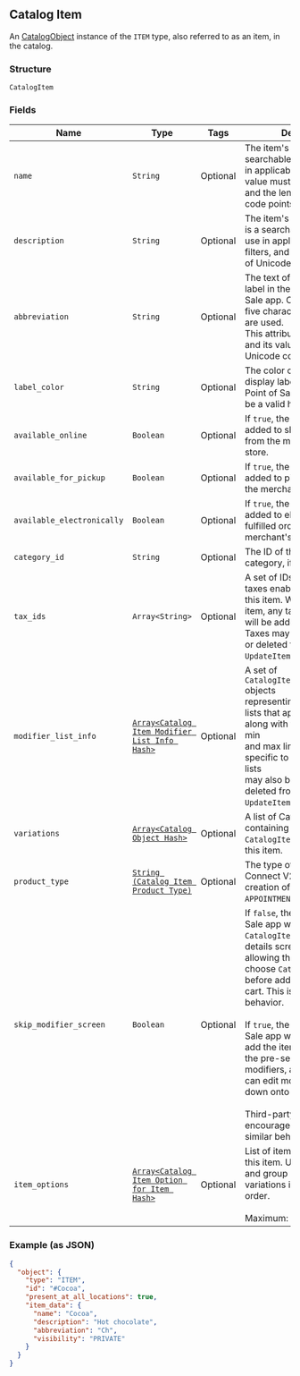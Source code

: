 ## Catalog Item

An [CatalogObject](#type-CatalogObject) instance of the `ITEM` type, also referred to as an item, in the catalog.

### Structure

`CatalogItem`

### Fields

| Name | Type | Tags | Description |
|  --- | --- | --- | --- |
| `name` | `String` | Optional | The item's name. This is a searchable attribute for use in applicable query filters, its value must not be empty, and the length is of Unicode code points. |
| `description` | `String` | Optional | The item's description. This is a searchable attribute for use in applicable query filters, and its value length is of Unicode code points. |
| `abbreviation` | `String` | Optional | The text of the item's display label in the Square Point of Sale app. Only up to the first five characters of the string are used.<br>This attribute is searchable, and its value length is of Unicode code points. |
| `label_color` | `String` | Optional | The color of the item's display label in the Square Point of Sale app. This must be a valid hex color code. |
| `available_online` | `Boolean` | Optional | If `true`, the item can be added to shipping orders from the merchant's online store. |
| `available_for_pickup` | `Boolean` | Optional | If `true`, the item can be added to pickup orders from the merchant's online store. |
| `available_electronically` | `Boolean` | Optional | If `true`, the item can be added to electronically fulfilled orders from the merchant's online store. |
| `category_id` | `String` | Optional | The ID of the item's category, if any. |
| `tax_ids` | `Array<String>` | Optional | A set of IDs indicating the taxes enabled for<br>this item. When updating an item, any taxes listed here will be added to the item.<br>Taxes may also be added to or deleted from an item using `UpdateItemTaxes`. |
| `modifier_list_info` | [`Array<Catalog Item Modifier List Info Hash>`](/doc/models/catalog-item-modifier-list-info.md) | Optional | A set of `CatalogItemModifierListInfo` objects<br>representing the modifier lists that apply to this item, along with the overrides and min<br>and max limits that are specific to this item. Modifier lists<br>may also be added to or deleted from an item using `UpdateItemModifierLists`. |
| `variations` | [`Array<Catalog Object Hash>`](/doc/models/catalog-object.md) | Optional | A list of CatalogObjects containing the `CatalogItemVariation`s for this item. |
| `product_type` | [`String (Catalog Item Product Type)`](/doc/models/catalog-item-product-type.md) | Optional | The type of a CatalogItem. Connect V2 only allows the creation of `REGULAR` or `APPOINTMENTS_SERVICE` items. |
| `skip_modifier_screen` | `Boolean` | Optional | If `false`, the Square Point of Sale app will present the `CatalogItem`'s<br>details screen immediately, allowing the merchant to choose `CatalogModifier`s<br>before adding the item to the cart.  This is the default behavior.<br><br>If `true`, the Square Point of Sale app will immediately add the item to the cart with the pre-selected<br>modifiers, and merchants can edit modifiers by drilling down onto the item's details.<br><br>Third-party clients are encouraged to implement similar behaviors. |
| `item_options` | [`Array<Catalog Item Option for Item Hash>`](/doc/models/catalog-item-option-for-item.md) | Optional | List of item options IDs for this item. Used to manage and group item<br>variations in a specified order.<br><br>Maximum: 6 item options. |

### Example (as JSON)

```json
{
  "object": {
    "type": "ITEM",
    "id": "#Cocoa",
    "present_at_all_locations": true,
    "item_data": {
      "name": "Cocoa",
      "description": "Hot chocolate",
      "abbreviation": "Ch",
      "visibility": "PRIVATE"
    }
  }
}
```

